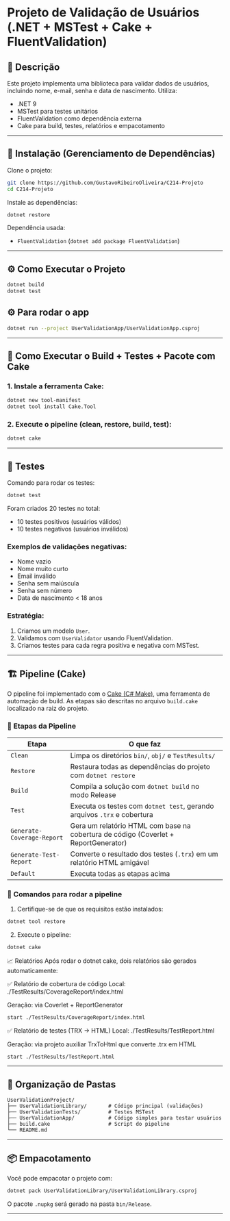 # Projeto de Validação de Usuários (.NET + MSTest + Cake + FluentValidation)

## 🧾 Descrição

Este projeto implementa uma biblioteca para validar dados de usuários, incluindo nome, e-mail, senha e data de nascimento. Utiliza:

- .NET 9
- MSTest para testes unitários
- FluentValidation como dependência externa
- Cake para build, testes, relatórios e empacotamento

---

## 🧩 Instalação (Gerenciamento de Dependências)

Clone o projeto:

```bash
git clone https://github.com/GustavoRibeiroOliveira/C214-Projeto
cd C214-Projeto
```

Instale as dependências:

```bash
dotnet restore
```

Dependência usada:
- `FluentValidation` (`dotnet add package FluentValidation`)

---

## ⚙️ Como Executar o Projeto

```bash
dotnet build
dotnet test
```

## ⚙️ Para rodar o app

```bash
dotnet run --project UserValidationApp/UserValidationApp.csproj  
```

---

## 🚧 Como Executar o Build + Testes + Pacote com Cake

### 1. Instale a ferramenta Cake:

```bash
dotnet new tool-manifest
dotnet tool install Cake.Tool
```

### 2. Execute o pipeline (clean, restore, build, test):

```bash
dotnet cake
```

---

## 🧪 Testes

Comando para rodar os testes:

```bash
dotnet test
```

Foram criados 20 testes no total:
- 10 testes positivos (usuários válidos)
- 10 testes negativos (usuários inválidos)

### Exemplos de validações negativas:
- Nome vazio
- Nome muito curto
- Email inválido
- Senha sem maiúscula
- Senha sem número
- Data de nascimento < 18 anos

### Estratégia:
1. Criamos um modelo `User`.
2. Validamos com `UserValidator` usando FluentValidation.
3. Criamos testes para cada regra positiva e negativa com MSTest.

---

## 🏗️ Pipeline (Cake)

O pipeline foi implementado com o [Cake (C# Make)](https://cakebuild.net/), uma ferramenta de automação de build. As etapas são descritas no arquivo `build.cake` localizado na raiz do projeto.

### 🔄 Etapas da Pipeline

| Etapa                      | O que faz                                                                 |
|---------------------------|---------------------------------------------------------------------------|
| `Clean`                   | Limpa os diretórios `bin/`, `obj/` e `TestResults/`                       |
| `Restore`                 | Restaura todas as dependências do projeto com `dotnet restore`            |
| `Build`                   | Compila a solução com `dotnet build` no modo Release                      |
| `Test`                    | Executa os testes com `dotnet test`, gerando arquivos `.trx` e cobertura |
| `Generate-Coverage-Report`| Gera um relatório HTML com base na cobertura de código (Coverlet + ReportGenerator) |
| `Generate-Test-Report`    | Converte o resultado dos testes (`.trx`) em um relatório HTML amigável    |
| `Default`                 | Executa todas as etapas acima                                             |

### 🚀 Comandos para rodar a pipeline

1. Certifique-se de que os requisitos estão instalados:

```bash
dotnet tool restore
```

2. Execute o pipeline:

```bash
dotnet cake
```

📈 Relatórios
Após rodar o dotnet cake, dois relatórios são gerados automaticamente:

✅ Relatório de cobertura de código
Local: ./TestResults/CoverageReport/index.html

Geração: via Coverlet + ReportGenerator

```bash
start ./TestResults/CoverageReport/index.html
```

✅ Relatório de testes (TRX → HTML)
Local: ./TestResults/TestReport.html

Geração: via projeto auxiliar TrxToHtml que converte .trx em HTML

```bash
start ./TestResults/TestReport.html
```

---

## 📁 Organização de Pastas

```
UserValidationProject/
├── UserValidationLibrary/       # Código principal (validações)
├── UserValidationTests/         # Testes MSTest
├── UserValidationApp/           # Código simples para testar usuários
├── build.cake                   # Script do pipeline
└── README.md
```

---

## 📦 Empacotamento

Você pode empacotar o projeto com:

```bash
dotnet pack UserValidationLibrary/UserValidationLibrary.csproj
```

O pacote `.nupkg` será gerado na pasta `bin/Release`.

---

